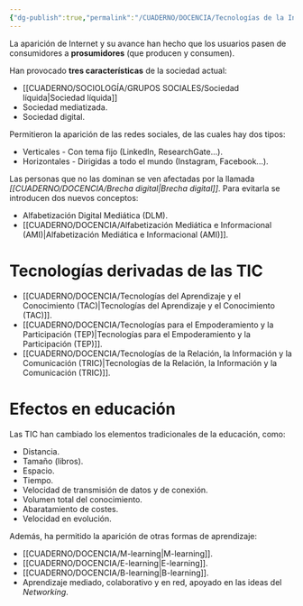 ```yaml
---
{"dg-publish":true,"permalink":"/CUADERNO/DOCENCIA/Tecnologías de la Información y la Comunicación (TIC)/"}
---
```


La aparición de Internet y su avance han hecho que los usuarios pasen de consumidores a **prosumidores** (que producen y consumen).

Han provocado **tres características** de la sociedad actual:
- [[CUADERNO/SOCIOLOGÍA/GRUPOS SOCIALES/Sociedad líquida\|Sociedad líquida]]
- Sociedad mediatizada.
- Sociedad digital.

Permitieron la aparición de las redes sociales, de las cuales hay dos tipos:
- Verticales - Con tema fijo (LinkedIn, ResearchGate...).
- Horizontales - Dirigidas a todo el mundo (Instagram, Facebook...).

Las personas que no las dominan se ven afectadas por la llamada *[[CUADERNO/DOCENCIA/Brecha digital\|Brecha digital]]*. Para evitarla se introducen dos nuevos conceptos:
- Alfabetización Digital Mediática (DLM).
- [[CUADERNO/DOCENCIA/Alfabetización Mediática e Informacional (AMI)\|Alfabetización Mediática e Informacional (AMI)]].

# Tecnologías derivadas de las TIC
- [[CUADERNO/DOCENCIA/Tecnologías del Aprendizaje y el Conocimiento (TAC)\|Tecnologías del Aprendizaje y el Conocimiento (TAC)]].
- [[CUADERNO/DOCENCIA/Tecnologías para el Empoderamiento y la Participación (TEP)\|Tecnologías para el Empoderamiento y la Participación (TEP)]].
- [[CUADERNO/DOCENCIA/Tecnologías de la Relación, la Información y la Comunicación (TRIC)\|Tecnologías de la Relación, la Información y la Comunicación (TRIC)]].

# Efectos en educación
Las TIC han cambiado los elementos tradicionales de la educación, como:
- Distancia.
- Tamaño (libros).
- Espacio.
- Tiempo.
- Velocidad de transmisión de datos y de conexión.
- Volumen total del conocimiento.
- Abaratamiento de costes.
- Velocidad en evolución.

Además, ha permitido la aparición de otras formas de aprendizaje:
- [[CUADERNO/DOCENCIA/M-learning\|M-learning]].
- [[CUADERNO/DOCENCIA/E-learning\|E-learning]].
- [[CUADERNO/DOCENCIA/B-learning\|B-learning]].
- Aprendizaje mediado, colaborativo y en red, apoyado en las ideas del *Networking*.
